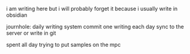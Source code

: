 i am writing here but i will probably forget it because i usually write in obsidian

journhole: daily writing system
commit one writing each day
sync to the server
or write in git

spent all day trying to put samples on the mpc
